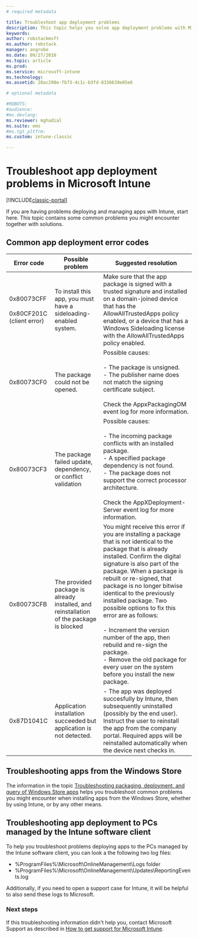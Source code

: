 ```yaml
---
# required metadata

title: Troubleshoot app deployment problems 
description: This topic helps you solve app deployment problems with Microsoft Intune.
keywords:
author: robstackmsft
ms.author: robstack
manager: angrobe
ms.date: 09/27/2016
ms.topic: article
ms.prod:
ms.service: microsoft-intune
ms.technology:
ms.assetid: 28ac298e-fb73-4c1c-b3fd-8336639e05e6

# optional metadata

#ROBOTS:
#audience:
#ms.devlang:
ms.reviewer: mghadial
ms.suite: ems
#ms.tgt_pltfrm:
ms.custom: intune-classic

---
```


# Troubleshoot app deployment problems in Microsoft Intune

[!INCLUDE[classic-portal](../includes/classic-portal.md)]

If you are having problems deploying and managing apps with Intune, start here. This topic contains some common problems you might encounter together with solutions.

## Common app deployment error codes

|Error code|Possible problem|Suggested resolution|
|--------------|--------------------|------------------------|
|0x80073CFF<br /><br />0x80CF201C (client error)|To install this app, you must have a sideloading-enabled system.|Make sure that the app package is signed with a trusted signature and installed on a domain-joined device that has the AllowAllTrustedApps policy enabled, or a device that has a Windows Sideloading license with the AllowAllTrustedApps policy enabled.|
|0x80073CF0|The package could not be opened.|Possible causes:<br /><br />-   The package is unsigned.<br />-   The publisher name does not match the signing certificate subject.<br /><br />Check the AppxPackagingOM event log for more information.|
|0x80073CF3|The package failed update, dependency, or conflict validation|Possible causes:<br /><br />-   The incoming package conflicts with an installed package.<br />-   A specified package dependency is not found.<br />-   The package does not support the correct processor architecture.<br /><br />Check the AppXDeployment-Server event log for more information.|
|0x80073CFB|The provided package is already installed, and reinstallation of the package is blocked|You might receive this error if you are installing a package that is not identical to the package that is already installed. Confirm the digital signature is also part of the package. When a package is rebuilt or re-signed, that package is no longer bitwise identical to the previously installed package. Two possible options to fix this error are as follows:<br /><br />-   Increment the version number of the app, then rebuild and re-sign the package.<br />-   Remove the old package for every user on the system before you install the new package.|
|0x87D1041C|Application installation succeeded but application is not detected.|- The app was deployed succesfully by Intune, then subsequently uninstalled (possibly by the end user). Instruct the user to reinstall the app from the company portal. Required apps will be reinstalled automatically when the device next checks in.|

## Troubleshooting apps from the Windows Store

The information in the topic [Troubleshooting packaging, deployment, and query of Windows Store apps](https://msdn.microsoft.com/library/windows/desktop/hh973484.aspx) helps you troubleshoot common problems you might encounter when installing apps from the Windows Store, whether by using Intune, or by any other means.

## Troubleshooting app deployment to PCs managed by the Intune software client
To help you troubleshoot problems deploying apps to the PCs managed by the Intune software client, you can look a the following two log files:
- %ProgramFiles%\Microsoft\OnlineManagement\Logs folder
- %ProgramFiles%\Microsoft\OnlineManagement\Updates\ReportingEvents.log

Additionally, if you need to open a support case for Intune, it will be helpful to also send these logs to Microsoft.


### Next steps
If this troubleshooting information  didn't help you, contact Microsoft Support as described in [How to get support for Microsoft Intune](how-to-get-support-for-microsoft-intune.md).

